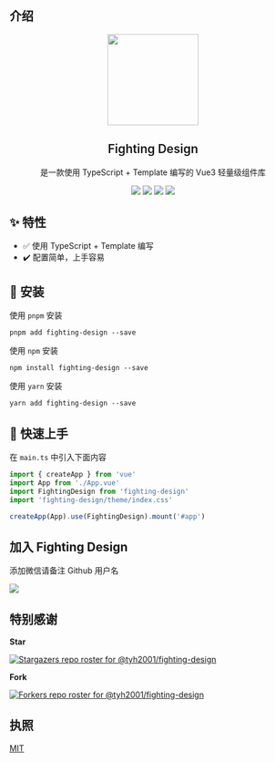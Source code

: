 ## 介绍

<p align="center">
  <img height="160px" src="https://tianyuhao.cn/fighting/imgs/FightingDesign.svg">
  <h2 align="center" style="font-weight: 600">Fighting Design</h2>

  <p align="center">
    是一款使用 TypeScript + Template 编写的 Vue3 轻量级组件库
  </p>

  <p align="center">
    <a href="https://github.com/tyh2001/fighting-design/stargazers"><img src="https://img.shields.io/github/stars/Tyh2001/fighting-design" /></a>
    <a href="https://www.npmjs.com/package/fighting-design"><img src="https://badgen.net/npm/v/fighting-design" /></a>
    <a href="https://fighting.tianyuhao.cn"><img src="https://img.shields.io/badge/Fighting%20Design-Docs-brightgreen" /></a>
    <a href="https://github.com/Tyh2001/fighting-design/blob/master/CHANGELOG.md"><img src="https://img.shields.io/badge/Fighting%20Design-CHANGELOG-green" /></a>
  </p>
</p>

## ✨ 特性

- ✅ 使用 TypeScript + Template 编写
- ✔️ 配置简单，上手容易

## :key: 安装

使用 `pnpm` 安装

```shell
pnpm add fighting-design --save
```

使用 `npm` 安装

```shell
npm install fighting-design --save
```

使用 `yarn` 安装

```shell
yarn add fighting-design --save
```

## :tada: 快速上手

在 `main.ts` 中引入下面内容

```ts
import { createApp } from 'vue'
import App from './App.vue'
import FightingDesign from 'fighting-design'
import 'fighting-design/theme/index.css'

createApp(App).use(FightingDesign).mount('#app')
```

## 加入 Fighting Design

添加微信请备注 Github 用户名

![](https://tianyuhao.cn/images/weixin2.png)

## 特别感谢

**Star**

[![Stargazers repo roster for @tyh2001/fighting-design](https://reporoster.com/stars/tyh2001/fighting-design)](https://github.com/tyh2001/fighting-design/stargazers)

**Fork**

[![Forkers repo roster for @tyh2001/fighting-design](https://reporoster.com/forks/tyh2001/fighting-design)](https://github.com/tyh2001/fighting-design/network/members)

## 执照

[MIT](https://github.com/Tyh2001/fighting-design/blob/master/LICENSE)
